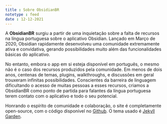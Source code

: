 ```yaml
---
title : Sobre ObsidianBR
notetype : feed
date : 12-12-2021
---
```


A <b>ObsidianBR</b> surgiu a partir de uma inquietação sobre a falta de recursos na língua portuguesa sobre o aplicativo Obsidian. Lançado em Março de 2020, Obsidian rapidamente desenvolveu uma comunidade extremamente ativa e convidativa, gerando possibilidades muito além das funcionalidades básicas do aplicativo. 

No entanto, embora o app em si esteja disponível em português, o mesmo não é o caso dos recursos produzidos pela comunidade. Em menos de dois anos, centenas de temas, plugins, walkthroughs, e discussões em geral trouxeram infinitas possibilidades. Conscientes da barreira de linguagem dificultando o acesso de muitas pessoas a esses recursos, criamos a ObsidianBR como ponto de partida para falantes da língua portuguesa terem contato com o aplicativo e todo o seu potencial.

Honrando o espírito de comunidade e colaboração, o site é completamente open-source, com o código disponível no <a href="https://github.com/obsidianbr/obsidianbr.github.io">Github</a>. O tema usado é <a href="https://jekyll-garden.github.io/index.html">Jekyll Garden</a>.
